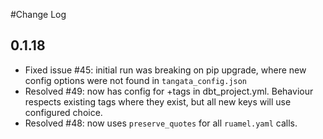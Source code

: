 #Change Log

## 0.1.18
- Fixed issue #45: initial run was breaking on pip upgrade, where new config options were not found in `tangata_config.json`
- Resolved #49: now has config for +tags in dbt_project.yml. Behaviour respects existing tags where they exist, but all new keys will use configured choice.
- Resolved #48: now uses `preserve_quotes` for all `ruamel.yaml` calls.